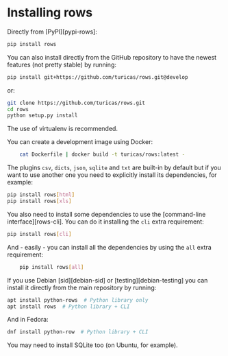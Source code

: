 # Installing rows

Directly from [PyPI][pypi-rows]:

```bash
pip install rows
```

You can also install directly from the GitHub repository to have the newest
features (not pretty stable) by running:

```bash
pip install git+https://github.com/turicas/rows.git@develop
```

or:

```bash
git clone https://github.com/turicas/rows.git
cd rows
python setup.py install
```

The use of virtualenv is recommended.

You can create a development image using Docker:

```bash
    cat Dockerfile | docker build -t turicas/rows:latest -
```

The plugins `csv`, `dicts`, `json`, `sqlite` and `txt` are built-in by
default but if you want to use another one you need to explicitly install its
dependencies, for example:

```bash
pip install rows[html]
pip install rows[xls]
```

You also need to install some dependencies to use the [command-line
interface][rows-cli]. You can do it installing the `cli` extra requirement:

```bash
pip install rows[cli]
```

And - easily - you can install all the dependencies by using the `all` extra
requirement:

```bash
    pip install rows[all]
```

If you use Debian [sid][debian-sid] or [testing][debian-testing] you can
install it directly from the main repository by running:

```bash
apt install python-rows  # Python library only
apt install rows  # Python library + CLI
```

And in Fedora:

```bash
dnf install python-row  # Python library + CLI
```

You may need to install SQLite too (on Ubuntu, for example).
